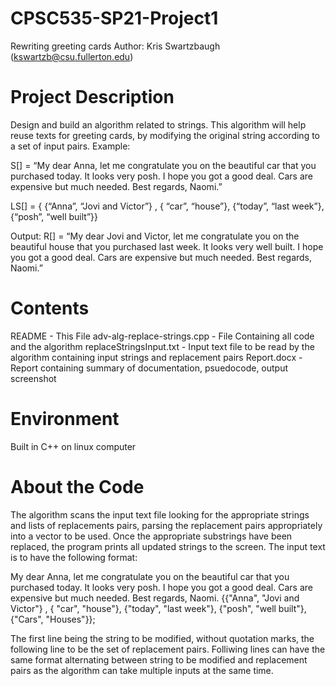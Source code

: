 # CPSC535-SP21-Project1
Rewriting greeting cards
Author: Kris Swartzbaugh  (kswartzb@csu.fullerton.edu)

# Project Description

Design and build an algorithm related to strings. This algorithm will help reuse texts for greeting cards, by modifying the original string according to a set of input pairs. Example:

S[] = “My dear Anna, let me congratulate you on the beautiful car that you purchased today. It looks very posh. I hope you got a good deal. Cars are expensive but much needed. Best regards, Naomi.”

LS[] = { {“Anna”, “Jovi and Victor”} , { “car”, “house”}, {“today”, “last week”}, {“posh”, “well
built”}}

Output:
R[] = “My dear Jovi and Victor, let me congratulate you on the beautiful house that you purchased last week. It looks very well built. I hope you got a good deal. Cars are expensive but much needed. Best regards, Naomi.”

# Contents 
README - This File 
adv-alg-replace-strings.cpp  - File Containing all code and the algorithm 
replaceStringsInput.txt      - Input text file to be read by the algorithm containing input strings and replacement pairs 
Report.docx                  - Report containing summary of documentation, psuedocode, output screenshot

# Environment 
Built in C++ on linux computer 

# About the Code

The algorithm scans the input text file looking for the appropriate strings and lists of replacements pairs, parsing the replacement pairs appropriately into a vector to be used. Once the appropriate substrings have been replaced, the program prints all updated strings to the screen. The input text is to have the following format:

My dear Anna, let me congratulate you on the beautiful car that you purchased today. It looks very posh. I hope you got a good deal. Cars are expensive but much needed. Best regards, Naomi.
{{"Anna", "Jovi and Victor"} , { "car", "house"}, {"today", "last week"}, {"posh", "well built"}, {"Cars", "Houses"}};

The first line being the string to be modified, without quotation marks, the following line to be the set of replacement pairs. Folliwing lines can have the same format alternating between string to be modified and replacement pairs as the algorithm can take multiple inputs at the same time. 

